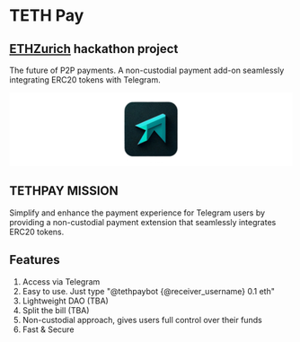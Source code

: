 # TETH Pay 
## [ETHZurich](https://ethereumzuri.ch) hackathon project

The future of P2P payments. A non-custodial payment add-on seamlessly integrating ERC20 tokens with Telegram.

![TETH Pay](./img/main.jpg)

## TETHPAY MISSION

Simplify and enhance the payment experience for Telegram users by providing a non-custodial payment extension that seamlessly integrates ERC20 tokens.

## Features

1. Access via Telegram
1. Easy to use. Just type "@tethpaybot {@receiver_username} 0.1 eth"
1. Lightweight DAO (TBA)
1. Split the bill (TBA)
1. Non-custodial approach, gives users full control over their funds
1. Fast & Secure
